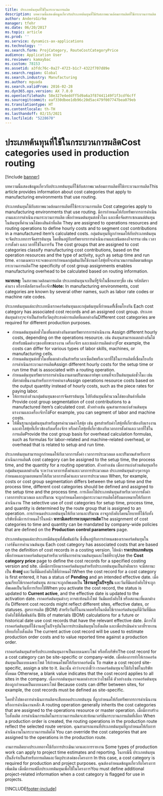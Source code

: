 ```yaml
---
title: ประเภทต้นทุนที่ใช้ในกระบวนการผลิต
description: บทความนี้แสดงข้อมูลเกี่ยวกับประเภทต้นทุนที่ใช้กับสภาพแวดล้อมการผลิตที่ใช้กระบวนการผลิต
author: AndersGirke
manager: tfehr
ms.date: 06/20/2017
ms.topic: article
ms.prod: ''
ms.service: dynamics-ax-applications
ms.technology: ''
ms.search.form: ProjCategory, RouteCostCategoryPrice
audience: Application User
ms.reviewer: kamaybac
ms.custom: 78153
ms.assetid: a3fdc76c-0a27-4723-b1c7-4322f707d89e
ms.search.region: Global
ms.search.industry: Manufacturing
ms.author: mguada
ms.search.validFrom: 2016-02-28
ms.dyn365.ops.version: AX 7.0.0
ms.openlocfilehash: 58e327e4eddff5d9a6a3f87441149f1f3cdf6cff
ms.sourcegitcommit: eaf330dbee1db96c20d5ac479f007747bea079eb
ms.translationtype: HT
ms.contentlocale: th-TH
ms.lasthandoff: 02/15/2021
ms.locfileid: "5228670"
---
```

# <a name="cost-categories-used-in-production-routing"></a><span data-ttu-id="174e1-103">ประเภทต้นทุนที่ใช้ในกระบวนการผลิต</span><span class="sxs-lookup"><span data-stu-id="174e1-103">Cost categories used in production routing</span></span>

[!include [banner](../includes/banner.md)]

<span data-ttu-id="174e1-104">บทความนี้แสดงข้อมูลเกี่ยวกับประเภทต้นทุนที่ใช้กับสภาพแวดล้อมการผลิตที่ใช้กระบวนการผลิต</span><span class="sxs-lookup"><span data-stu-id="174e1-104">This article provides information about cost categories that apply to manufacturing environments that use routing.</span></span>

<span data-ttu-id="174e1-105">ประเภทต้นทุนใช้กับสภาพแวดล้อมการผลิตที่ใช้กระบวนการผลิต </span><span class="sxs-lookup"><span data-stu-id="174e1-105">Cost categories apply to manufacturing environments that use routing.</span></span> <span data-ttu-id="174e1-106">มีการกำหนดให้กับทรัพยากรการดำเนินงานและการดำเนินงานกระบวนการผลิต เพื่อกำหนดต้นทุนต่อชั่วโมง และเพื่อจัดสรรเซกเมนต์ต้นทุนในต้นทุนที่คำนวณได้ของสินค้าที่ผลิต </span><span class="sxs-lookup"><span data-stu-id="174e1-106">They are assigned to operations resources and routing operations to define hourly costs and to segment cost contributions in a manufactured item’s calculated costs.</span></span> <span data-ttu-id="174e1-107">กลุ่มต้นทุนที่ถูกกำหนดให้กับประเภทต้นทุนจะจัดประเภทการจัดสรรต้นทุน โดยขึ้นอยู่กับทรัพยากรการดำเนินงานและชนิดของกิจกรรม เช่น เวลาการตั้งค่า และเวลาที่ใช้ในการรัน </span><span class="sxs-lookup"><span data-stu-id="174e1-107">The cost groups that are assigned to cost categories classify manufacturing cost contributions, based on the operation resources and the type of activity, such as setup time and run time.</span></span> <span data-ttu-id="174e1-108">ความเฉพาะเจาะจงของการกำหนดกลุ่มต้นเปิดใช้งานค่าโสหุ้ยที่จะคำนวณการผลิตตามข้อมูลกระบวนการผลิต</span><span class="sxs-lookup"><span data-stu-id="174e1-108">The specificity of cost group assignments enables manufacturing overhead to be calculated based on routing information.</span></span> 

<span data-ttu-id="174e1-109">**หมายเหตุ:** ในสภาพแวดล้อมการผลิต ประเภทต้นทุนจะเป็นที่รู้จักในชื่อหลายๆชื่อ เช่น รหัสอัตราค่าแรง หรือรหัสอัตราเครื่องจักร</span><span class="sxs-lookup"><span data-stu-id="174e1-109">**Note:** In manufacturing environments, cost categories are known by several other names, such as labor rate codes or machine rate codes.</span></span> 

<span data-ttu-id="174e1-110">ประเภทต้นทุนแต่ละประเภทมีงเรกคอร์ดต้นทุนและกลุ่มต้นทุนที่กำหนดที่้เชื่อมโยงกัน </span><span class="sxs-lookup"><span data-stu-id="174e1-110">Each cost category has associated cost records and an assigned cost group.</span></span> <span data-ttu-id="174e1-111">ประเภทต้นทุนต่างๆจะจำเป็นสำหรับวัตถุประสงค์การผลิตที่แตกต่างกัน</span><span class="sxs-lookup"><span data-stu-id="174e1-111">Different cost categories are required for different production purposes.</span></span>

-   <span data-ttu-id="174e1-112">กำหนดต้นทุนต่อชั่วโมงที่แตกต่างกันตามทรัพยากรการดำเนินงาน </span><span class="sxs-lookup"><span data-stu-id="174e1-112">Assign different hourly costs, depending on the operations resource.</span></span> <span data-ttu-id="174e1-113">เช่น ต้นทุนสามารถแตกต่างกันได้สำหรับชนิดต่างๆของทักษะแรงงาน เครื่องจักร และเซลล์การผลิตต่างๆ</span><span class="sxs-lookup"><span data-stu-id="174e1-113">For example, the costs can differ for various types of labor skills, machines, or manufacturing cells.</span></span>
-   <span data-ttu-id="174e1-114">กำหนดต้นทุนต่อชั่วโมงที่แตกต่างกันสำหรับเวลาเซ็ตอัพหรือเวลาที่ใช้ในการผลิตที่เชื่อมโยงกับการดำเนินกระบวนการผลิต</span><span class="sxs-lookup"><span data-stu-id="174e1-114">Assign different hourly costs for the setup time or run time that is associated with a routing operation.</span></span>
-   <span data-ttu-id="174e1-115">กำหนดต้นทุนทรัพยากรการดำเนินงานตามปริมาณเอาท์พุท แทนที่จะเป็นต้นทุนต่อชั่วโมง เช่น อัตราต่อชิ้นงานสำหรับการจ่ายค่าแรง</span><span class="sxs-lookup"><span data-stu-id="174e1-115">Assign operations resource costs based on the output quantity instead of hourly costs, such as the piece rates for paying labor.</span></span>
-   <span data-ttu-id="174e1-116">ให้การแบ่งส่วนกลุ่มต้นทุนของการจัดสรรต้นทุน ไปยังต้นทุนที่คำนวณได้ของสินค้าที่ผลิต </span><span class="sxs-lookup"><span data-stu-id="174e1-116">Provide cost group segmentation of cost contributions to a manufactured item’s calculated cost.</span></span> <span data-ttu-id="174e1-117">ตัวอย่างเช่น คุณสามารถแบ่งส่วนต้นทุนแรงงานและเครื่องจักรได้</span><span class="sxs-lookup"><span data-stu-id="174e1-117">For example, you can segment of labor and machine costs.</span></span>
-   <span data-ttu-id="174e1-118">ให้พื้นฐานกลุ่มต้นทุนสำหรับสูตรคำนวณค่าโสหุ้ย เช่น สูตรสำหรับค่าโสหุ้ยที่เกี่ยวข้องกับแรงงาน และค่าโสหุ้ยที่เกี่ยวข้องกับเครื่องจักร หรือค่าโสหุ้ยที่เกี่ยวข้องกับเวลาการตั้งค่าและเวลาที่ใช้ในการผลิต</span><span class="sxs-lookup"><span data-stu-id="174e1-118">Provide the cost group basis for overhead calculation formulas, such as formulas for labor-related and machine-related overhead, or overhead that is related to setup and run time.</span></span>

<span data-ttu-id="174e1-119">ประเภทต้นทุนสามารถถูกกำหนดให้กับเวลาการตั้งค่า เวลาการประมวลผล และปริมาณสำหรับการดำเนินการผลิต</span><span class="sxs-lookup"><span data-stu-id="174e1-119">A cost category can be assigned to the setup time, the process time, and the quantity for a routing operation.</span></span> <span data-ttu-id="174e1-120">ตัวอย่างเช่น เมื่อการแบ่งส่วนต้นทุนหรือกลุ่มต้นทุนแตกต่างกัน ระหว่างเวลาการตั้งค่าและเวลาการประมวลผล ประเภทต้นทุนต่างๆควรถูกกำหนดและถูกมอบหมายให้กับเวลาการตั้งค่าและเวลาการประมวลผล </span><span class="sxs-lookup"><span data-stu-id="174e1-120">When, for example, costs or cost group segmentation differs between the setup time and the process time, different cost categories should be defined and assigned to the setup time and the process time.</span></span> <span data-ttu-id="174e1-121">การเลือกใช้ประเภทต้นทุนสำหรับเวลาการตั้งค่า เวลาการประมวลผล และปริมาณ จะถูกกำหนดโดยกลุ่มกระบวนการผลิตได้รับมอบหมายให้กับการดำเนินงาน </span><span class="sxs-lookup"><span data-stu-id="174e1-121">The selective use of cost categories for setup time, process time, and quantity is determined by the route group that is assigned to an operation.</span></span> <span data-ttu-id="174e1-122">การกำหนดประเภทต้นทุนให้กับเวลาและปริมาณ อาจถูกบังคับโดยนโยบายที่ใช้กับทั้งบริษัทซึ่งมีการกำหนดไว้ในหน้า **พารามิเตอร์การควบคุมการผลิต**</span><span class="sxs-lookup"><span data-stu-id="174e1-122">The assignment of cost categories to time and quantity can be mandated by company-wide policies that are defined on the **Production control parameters** page.</span></span> 

<span data-ttu-id="174e1-123">ประเภทต้นทุนแต่ละประเภทมีต้นทุนที่สัมพันธ์กัน ซึ่งขึ้นอยู่กับการกำหนดของเรกคอร์ดต้นทุนในเวอร์ชันการคำนวณต้นทุน </span><span class="sxs-lookup"><span data-stu-id="174e1-123">Each cost category has associated costs that are based on the definition of cost records in a costing version.</span></span> <span data-ttu-id="174e1-124">ใช้หน้า **ราคาประเภทต้นทุน** เพื่อกำหนดเรกคอร์ดต้นทุนสำหรับเวอร์ชันการคำนวณต้นทุนและไซต์ที่ระบุ</span><span class="sxs-lookup"><span data-stu-id="174e1-124">Use the **Cost category price** page to define the cost records for a specified costing version and site.</span></span> <span data-ttu-id="174e1-125">เมื่อมีการป้อนเรกคอร์ดต้นทุนสำหรับประเภทต้นทุนเป็นลำดับแรก จะมีสถานะเป็น **ค้างอยู่** และวันที่มีผลบังคับใช้ที่กำหนดไว้</span><span class="sxs-lookup"><span data-stu-id="174e1-125">When the cost record for a cost category is first entered, it has a status of **Pending** and an intended effective date.</span></span> <span data-ttu-id="174e1-126">เมื่อคุณเรียกใช้เรกคอร์ดต้นทุน สถานะจะถูกอัพเดตเป็น **ใช้งานอยู่ในปัจจุบัน** และวันที่มีผลบังคับใช้จะถูกอัพเดตเป็นวันที่การเรียกใช้</span><span class="sxs-lookup"><span data-stu-id="174e1-126">When you activate the cost record, the status is updated to **Current active**, and the effective date is updated to the activation date.</span></span> <span data-ttu-id="174e1-127">เรกคอร์ดต้นทุนต่างๆ อาจสะท้อนถึงไซต์ วันมีผลบังคับใช้ หรือสถานะที่แตกต่างกัน </span><span class="sxs-lookup"><span data-stu-id="174e1-127">Different cost records might reflect different sites, effective dates, or statuses.</span></span> <span data-ttu-id="174e1-128">สูตรการผลิต (BOM) สำหรับวันที่ในอนาคตหรือในอดีตใช้เรกคอร์ดต้นทุนที่มีวันที่มีผลบังคับใช้ที่สัมพันธ์กัน </span><span class="sxs-lookup"><span data-stu-id="174e1-128">Bills of materials (BOM) calculations for a future or historical date use cost records that have the relevant effective date.</span></span> <span data-ttu-id="174e1-129">มีการใช้เรกคอร์ดต้นทุนที่ใช้งานอยู่ในปัจจุบันในการประเมินต้นทุนใบสั่งผลิต และเพื่อปรเมินค่าเวลาที่รายงานเทียบกับใบสั่งผลิต </span><span class="sxs-lookup"><span data-stu-id="174e1-129">The current active cost record will be used to estimate production order costs and to value reported time against a production order.</span></span> 

<span data-ttu-id="174e1-130">เรกคอร์ดต้นทุนสำหรับประเภทต้นทุนอาจเป็นแบบเฉพาะไซต์ หรือทั้งบริษัท</span><span class="sxs-lookup"><span data-stu-id="174e1-130">The cost record for a cost category can be site-specific or company-wide.</span></span> <span data-ttu-id="174e1-131">เมื่อต้องการทำให้เรกคอร์ดต้นทุนเป็นแบบเฉพาะไซต์ ให้กำหนดไซต์ให้กับเรกคอร์ดนั้น </span><span class="sxs-lookup"><span data-stu-id="174e1-131">To make a cost record site-specific, assign a site to it.</span></span> <span data-ttu-id="174e1-132">มิฉะนั้น ค่าว่างจะบ่งชี้ว่า เรกคอร์ดต้นทุนจะใช้กับไซต์ในบริษัททั้งหมด </span><span class="sxs-lookup"><span data-stu-id="174e1-132">Otherwise, a blank value indicates that the cost record applies to all sites in the company.</span></span> <span data-ttu-id="174e1-133">เนื่องจากต้นทุนอาจแตกต่างระหว่างไซต์ได้ ตัวอย่างเช่น เรกคอร์ดต้นทุนต้องถูกกำหนดเป็นแบบเฉพาะไซต์ </span><span class="sxs-lookup"><span data-stu-id="174e1-133">Because costs can differ between sites, for example, the cost records must be defined as site-specific.</span></span> 

<span data-ttu-id="174e1-134">โดยทั่วไปของการดำเนินการผลิตจะสืบทอดประเภทต้นทุน ที่ถูกกำหนดให้กับทรัพยากรการดำเนินงานหรือการดำเนินงานหลัก </span><span class="sxs-lookup"><span data-stu-id="174e1-134">A routing operation generally inherits the cost categories that are assigned to the operations resource or master operation.</span></span> <span data-ttu-id="174e1-135">เมื่อมีการสร้างใบสั่งผลิต การดำเนินการผลิตในกระบวนการผลิตจะสะท้อนเวอร์ชันกระบวนการผลิตที่เลือก </span><span class="sxs-lookup"><span data-stu-id="174e1-135">When a production order is created, the routing operations in the production route reflect the selected route version.</span></span> <span data-ttu-id="174e1-136">คุณสามารถแทนที่ประเภทต้นทุนที่ถูกกำหนดให้กับการดำเนินงานในกระบวนการผลิตได้ </span><span class="sxs-lookup"><span data-stu-id="174e1-136">You can override the cost categories that are assigned to the operations in the production route.</span></span> 

<span data-ttu-id="174e1-137">งานการผลิตบางประเภทอาจใช้กับการประเมินเวลาและการรายงาน </span><span class="sxs-lookup"><span data-stu-id="174e1-137">Some types of production work can apply to project time estimates and reporting.</span></span> <span data-ttu-id="174e1-138">ในกรณีนี้ ประเภทต้นทุนเป็นสิ่งจำเป็นสำหรับการผลิตและวัตถุประสงค์ของโครงการ </span><span class="sxs-lookup"><span data-stu-id="174e1-138">In this case, a cost category is required for production and project purposes.</span></span> <span data-ttu-id="174e1-139">คุณต้องกำหนดข้อมูลเกี่ยวกับโครงการเพิ่มเติม เมื่อมีการแฟล็กประเภทต้นทุนเพื่อใช้ในโครงการ</span><span class="sxs-lookup"><span data-stu-id="174e1-139">You must define additional project-related information when a cost category is flagged for use in projects.</span></span>





[!INCLUDE[footer-include](../../includes/footer-banner.md)]